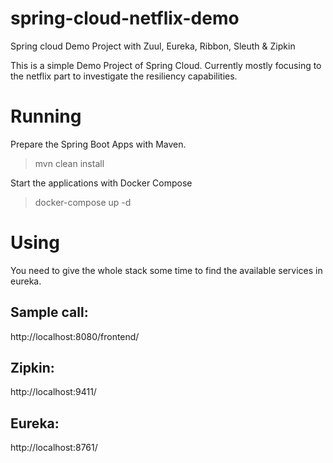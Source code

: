 # spring-cloud-netflix-demo
Spring cloud Demo Project with Zuul, Eureka, Ribbon, Sleuth &amp; Zipkin

This is a simple Demo Project of Spring Cloud. Currently mostly focusing to the netflix part to investigate the resiliency capabilities.

# Running

Prepare the Spring Boot Apps with Maven.

> mvn clean install 

Start the applications with Docker Compose

> docker-compose up -d

# Using

You need to give the whole stack some time to find the available services in eureka.

## Sample call:

http://localhost:8080/frontend/

## Zipkin:

http://localhost:9411/

## Eureka:

http://localhost:8761/
